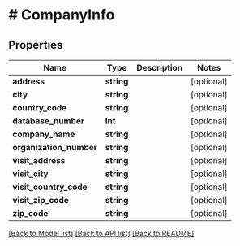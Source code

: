 # # CompanyInfo

## Properties

Name | Type | Description | Notes
------------ | ------------- | ------------- | -------------
**address** | **string** |  | [optional]
**city** | **string** |  | [optional]
**country_code** | **string** |  | [optional]
**database_number** | **int** |  | [optional]
**company_name** | **string** |  | [optional]
**organization_number** | **string** |  | [optional]
**visit_address** | **string** |  | [optional]
**visit_city** | **string** |  | [optional]
**visit_country_code** | **string** |  | [optional]
**visit_zip_code** | **string** |  | [optional]
**zip_code** | **string** |  | [optional]

[[Back to Model list]](../../README.md#models) [[Back to API list]](../../README.md#endpoints) [[Back to README]](../../README.md)
